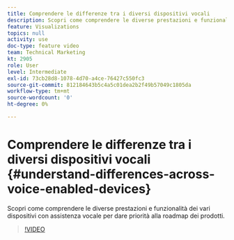 ```yaml
---
title: Comprendere le differenze tra i diversi dispositivi vocali
description: Scopri come comprendere le diverse prestazioni e funzionalità dei vari dispositivi con assistenza vocale per dare priorità alla roadmap dei prodotti.
feature: Visualizations
topics: null
activity: use
doc-type: feature video
team: Technical Marketing
kt: 2905
role: User
level: Intermediate
exl-id: 73cb28d8-1078-4d70-a4ce-76427c550fc3
source-git-commit: 812184643b5c4a5c01dea2b2f49b57049c1805da
workflow-type: tm+mt
source-wordcount: '0'
ht-degree: 0%

---
```


# Comprendere le differenze tra i diversi dispositivi vocali {#understand-differences-across-voice-enabled-devices}

Scopri come comprendere le diverse prestazioni e funzionalità dei vari dispositivi con assistenza vocale per dare priorità alla roadmap dei prodotti.

>[!VIDEO](https://video.tv.adobe.com/v/328543/?quality=12&learn=on&captions=ita)
